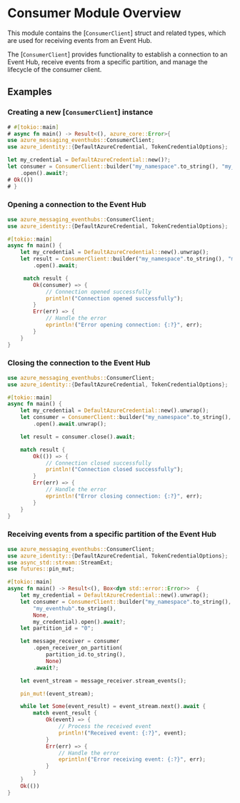 # Consumer Module Overview

This module contains the [`ConsumerClient`] struct and related types, which are used for receiving events from an Event Hub.

The [`ConsumerClient`] provides functionality to establish a connection to an Event Hub, receive events from a specific partition,
and manage the lifecycle of the consumer client.

## Examples

### Creating a new [`ConsumerClient`] instance

```rust no_run
# #[tokio::main]
# async fn main() -> Result<(), azure_core::Error>{
use azure_messaging_eventhubs::ConsumerClient;
use azure_identity::{DefaultAzureCredential, TokenCredentialOptions};

let my_credential = DefaultAzureCredential::new()?;
let consumer = ConsumerClient::builder("my_namespace".to_string(), "my_eventhub".to_string(), None, my_credential)
    .open().await?;
# Ok(())
# }
```

### Opening a connection to the Event Hub

```rust no_run
use azure_messaging_eventhubs::ConsumerClient;
use azure_identity::{DefaultAzureCredential, TokenCredentialOptions};

#[tokio::main]
async fn main() {
    let my_credential = DefaultAzureCredential::new().unwrap();
    let result = ConsumerClient::builder("my_namespace".to_string(), "my_eventhub".to_string(), None, my_credential)
        .open().await;

     match result {
        Ok(consumer) => {
            // Connection opened successfully
            println!("Connection opened successfully");
        }
        Err(err) => {
            // Handle the error
            eprintln!("Error opening connection: {:?}", err);
        }
    }
}
```

### Closing the connection to the Event Hub

```rust no_run
use azure_messaging_eventhubs::ConsumerClient;
use azure_identity::{DefaultAzureCredential, TokenCredentialOptions};

#[tokio::main]
async fn main() {
    let my_credential = DefaultAzureCredential::new().unwrap();
    let consumer = ConsumerClient::builder("my_namespace".to_string(), "my_eventhub".to_string(), None, my_credential)
        .open().await.unwrap();

    let result = consumer.close().await;

    match result {
        Ok(()) => {
            // Connection closed successfully
            println!("Connection closed successfully");
        }
        Err(err) => {
            // Handle the error
            eprintln!("Error closing connection: {:?}", err);
        }
    }
}
```

### Receiving events from a specific partition of the Event Hub

```rust no_run
use azure_messaging_eventhubs::ConsumerClient;
use azure_identity::{DefaultAzureCredential, TokenCredentialOptions};
use async_std::stream::StreamExt;
use futures::pin_mut;

#[tokio::main]
async fn main() -> Result<(), Box<dyn std::error::Error>>  {
    let my_credential = DefaultAzureCredential::new().unwrap();
    let consumer = ConsumerClient::builder("my_namespace".to_string(),
        "my_eventhub".to_string(),
        None,
        my_credential).open().await?;
    let partition_id = "0";

    let message_receiver = consumer
        .open_receiver_on_partition(
            partition_id.to_string(),
            None)
        .await?;

    let event_stream = message_receiver.stream_events();

    pin_mut!(event_stream);

    while let Some(event_result) = event_stream.next().await {
        match event_result {
            Ok(event) => {
                // Process the received event
                println!("Received event: {:?}", event);
            }
            Err(err) => {
                // Handle the error
                eprintln!("Error receiving event: {:?}", err);
            }
        }
    }
    Ok(())
}
```
